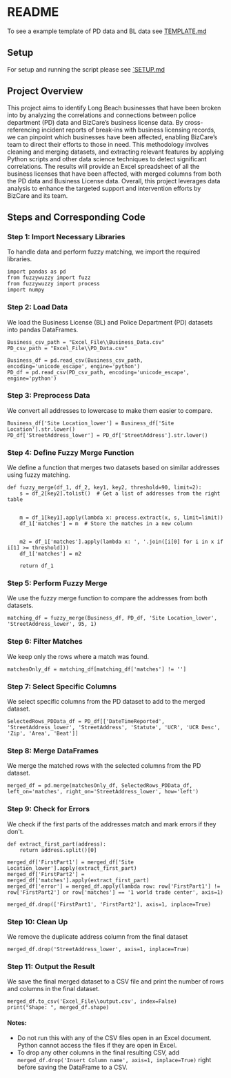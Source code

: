 # README

To see a example template of PD data and BL data see [TEMPLATE.md](TEMPLATE.md)

## Setup
For setup and running the script please see [`SETUP.md](SETUP.md)


## Project Overview
This project aims to identify Long Beach businesses that have been broken into by analyzing the correlations and connections between police department (PD) data and BizCare’s business license data. By cross-referencing incident reports of break-ins with business licensing records, we can pinpoint which businesses have been affected, enabling BizCare’s team to direct their efforts to those in need. This methodology involves cleaning and merging datasets, and extracting relevant features by applying Python scripts and other data science techniques to detect significant correlations. The results will provide an Excel spreadsheet of all the business licenses that have been affected, with merged columns from both the PD data and Business License data. Overall, this project leverages data analysis to enhance the targeted support and intervention efforts by BizCare and its team.

## Steps and Corresponding Code
### **Step 1:** Import Necessary Libraries
To handle data and perform fuzzy matching, we import the required libraries.


    import pandas as pd
    from fuzzywuzzy import fuzz
    from fuzzywuzzy import process
    import numpy



### **Step 2:** Load Data
We load the Business License (BL) and Police Department (PD) datasets into pandas DataFrames.
    
    Business_csv_path = "Excel_File\\Business_Data.csv"
    PD_csv_path = "Excel_File\\PD_Data.csv"

    Business_df = pd.read_csv(Business_csv_path, encoding='unicode_escape', engine='python')
    PD_df = pd.read_csv(PD_csv_path, encoding='unicode_escape', engine='python')



### **Step 3:** Preprocess Data
We convert all addresses to lowercase to make them easier to compare.
    
    Business_df['Site Location_lower'] = Business_df['Site Location'].str.lower()
    PD_df['StreetAddress_lower'] = PD_df['StreetAddress'].str.lower()



### **Step 4:** Define Fuzzy Merge Function
We define a function that merges two datasets based on similar addresses using fuzzy matching.
    
    def fuzzy_merge(df_1, df_2, key1, key2, threshold=90, limit=2):
        s = df_2[key2].tolist()  # Get a list of addresses from the right table
        
        
        m = df_1[key1].apply(lambda x: process.extract(x, s, limit=limit))
        df_1['matches'] = m  # Store the matches in a new column
        
        
        m2 = df_1['matches'].apply(lambda x: ', '.join([i[0] for i in x if i[1] >= threshold]))
        df_1['matches'] = m2
        
        return df_1



### **Step 5:** Perform Fuzzy Merge
We use the fuzzy merge function to compare the addresses from both datasets.
    
    matching_df = fuzzy_merge(Business_df, PD_df, 'Site Location_lower', 'StreetAddress_lower', 95, 1)




### **Step 6:** Filter Matches
We keep only the rows where a match was found.
   
    matchesOnly_df = matching_df[matching_df['matches'] != '']



### **Step 7:** Select Specific Columns
We select specific columns from the PD dataset to add to the merged dataset.

    SelectedRows_PDData_df = PD_df[['DateTimeReported', 'StreetAddress_lower', 'StreetAddress', 'Statute', 'UCR', 'UCR Desc', 'Zip', 'Area', 'Beat']]



### **Step 8:** Merge DataFrames
We merge the matched rows with the selected columns from the PD dataset.

    merged_df = pd.merge(matchesOnly_df, SelectedRows_PDData_df, left_on='matches', right_on='StreetAddress_lower', how='left')


### **Step 9:** Check for Errors
We check if the first parts of the addresses match and mark errors if they don't.

    def extract_first_part(address):
        return address.split()[0]

    merged_df['FirstPart1'] = merged_df['Site Location_lower'].apply(extract_first_part)
    merged_df['FirstPart2'] = merged_df['matches'].apply(extract_first_part)
    merged_df['error'] = merged_df.apply(lambda row: row['FirstPart1'] != row['FirstPart2'] or row['matches'] == '1 world trade center', axis=1)

    merged_df.drop(['FirstPart1', 'FirstPart2'], axis=1, inplace=True)



### **Step 10:** Clean Up
We remove the duplicate address column from the final dataset

    merged_df.drop('StreetAddress_lower', axis=1, inplace=True)



### **Step 11:** Output the Result
We save the final merged dataset to a CSV file and print the number of rows and columns in the final dataset.

    merged_df.to_csv('Excel_File\\output.csv', index=False)
    print("Shape: ", merged_df.shape)



#### Notes: 
- Do not run this with any of the CSV files open in an Excel document. Python cannot access the files if they are open in Excel.
- To drop any other columns in the final resulting CSV, add `merged_df.drop('Insert Column name', axis=1, inplace=True)` right before saving the DataFrame to a CSV.







